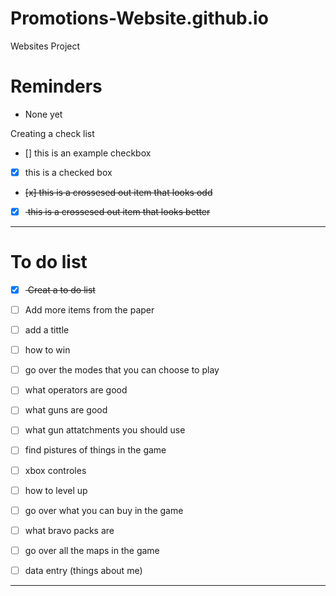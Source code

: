 # Promotions-Website.github.io
Websites Project

# Reminders
- None yet

Creating a check list
- [] this is an example checkbox
- [x] this is a checked box
- <del>[x] this is a crossesed out item that looks odd </del>
- [x] <del> this is a crossesed out item that looks better </del>
---

# To do list
- [x] <del> Creat a to do list </del>
- [ ] Add more items from the paper
- [ ] add a tittle
- [ ] how to win
- [ ] go over the modes that you can choose to play
- [ ] what operators are good
- [ ] what guns are good
- [ ] what gun attatchments you should use
- [ ] find pistures of things in the game
- [ ] xbox controles 
- [ ] how to level up
- [ ] go over what you can buy in the game
- [ ] what bravo packs are
- [ ] go over all the maps in the game
- [ ] data entry (things about me)


---
